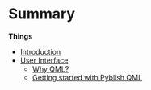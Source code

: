 # Summary

**Things**

* [Introduction](README.md)
* [User Interface](user_interface.md)
   * [Why QML?](why_qml.md)
   * [Getting started with Pyblish QML](getting_started_with_pyblish_qml.md)